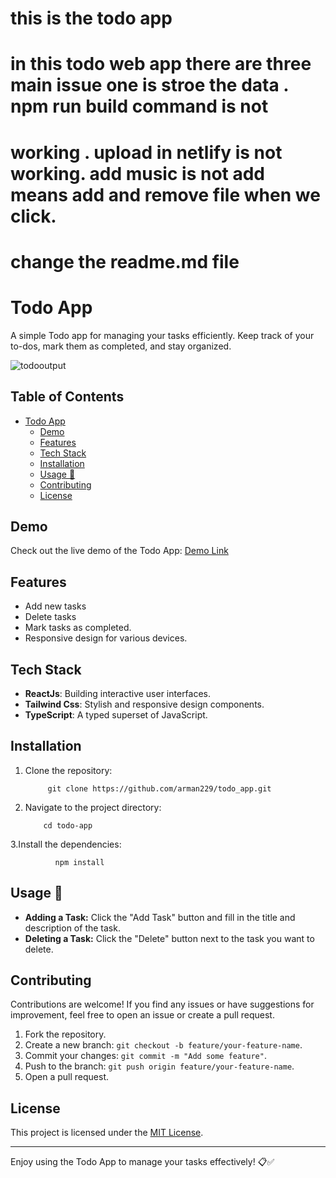  # this is the todo app
 # in this todo web app there are three main issue one is stroe the data . npm run build command is not 
# working . upload in netlify is not working. add music is not add means add and remove file when we click.
# change the readme.md file





# Todo App

A simple Todo app for managing your tasks efficiently. Keep track of your to-dos, mark them as completed, and stay organized.
 
![todooutput](https://github.com/arman229/ToDoTracker/assets/115856806/7a229c79-fa20-40f8-91c0-c19fa60cc7f0)




## Table of Contents
- [Todo App](#todo-app)
    - [Demo](#demo)
    - [Features](#features)
    - [Tech Stack](#tech-stack)
    - [Installation](#installation)
    - [Usage 📝](#usage-)
    - [Contributing](#contributing)
    - [License](#license)

## Demo

Check out the live demo of the Todo App: [Demo Link](https://todo-app.netlify.app)

## Features

- Add new tasks
- Delete tasks  
- Mark tasks as completed.
- Responsive design for various devices.
## Tech Stack

- **ReactJs**: Building interactive user interfaces.
- **Tailwind Css**: Stylish and responsive design components.
- **TypeScript**: A typed superset of JavaScript.

## Installation

1. Clone the repository:
    
            git clone https://github.com/arman229/todo_app.git
2. Navigate to the project directory:

           cd todo-app
3.Install the dependencies:

              npm install
## Usage 📝

- **Adding a Task:** Click the "Add Task" button and fill in the title and description of the task.
 - **Deleting a Task:** Click the "Delete" button next to the task you want to delete.
  
 

## Contributing

Contributions are welcome! If you find any issues or have suggestions for improvement, feel free to open an issue or create a pull request.

1. Fork the repository.
2. Create a new branch: `git checkout -b feature/your-feature-name`.
3. Commit your changes: `git commit -m "Add some feature"`.
4. Push to the branch: `git push origin feature/your-feature-name`.
5. Open a pull request.

## License

This project is licensed under the [MIT License](LICENSE).

---

Enjoy using the Todo App to manage your tasks effectively! 📋✅

